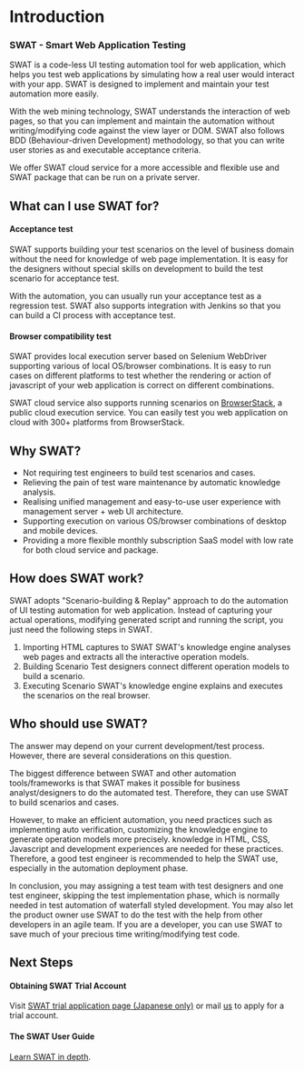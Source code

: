 Introduction
===

### SWAT - Smart Web Application Testing

SWAT is a code-less UI testing automation tool for web application, which helps you test web applications by simulating how a real user would interact with your app. SWAT is designed to implement and maintain your test automation more easily. 

With the web mining technology, SWAT understands the interaction of web pages, so that you can implement and maintain the automation without writing/modifying code against the view layer or DOM. SWAT also follows BDD (Behaviour-driven Development) methodology, so that you can write user stories as and executable acceptance criteria.

We offer SWAT cloud service for a more accessible and flexible use and SWAT package that can be run on a private server.

What can I use SWAT for?
---

#### Acceptance test

SWAT supports building your test scenarios on the level of business domain without the need for knowledge of web page implementation. It is easy for the designers without special skills on development to build the test scenario for acceptance test. 

With the automation, you can usually run your acceptance test as a regression test. SWAT also supports integration with Jenkins so that you can build a CI process with acceptance test.

#### Browser compatibility test

SWAT provides local execution server based on Selenium WebDriver supporting various of local OS/browser combinations. It is easy to run cases on different platforms to test whether the rendering or action of javascript of your web application is correct on different combinations.

SWAT cloud service also supports running scenarios on [BrowserStack](http://www.browserstack.com), a public cloud execution service. You can easily test you web application on cloud with 300+ platforms from BrowserStack.

Why SWAT?
---

* Not requiring test engineers to build test scenarios and cases.
* Relieving the pain of test ware maintenance by automatic knowledge analysis. 
* Realising unified management and easy-to-use user experience with management server + web UI architecture.
* Supporting execution on various OS/browser combinations of desktop and mobile devices.
* Providing a more flexible monthly subscription SaaS model with low rate for both cloud service and package.

How does SWAT work?
---

SWAT adopts "Scenario-building & Replay" approach to do the automation of UI testing automation for web application. Instead of capturing your actual operations, modifying generated script and running the script, you just need the following steps in SWAT.

1. Importing HTML captures to SWAT 
SWAT's knowledge engine analyses web pages and extracts all the interactive operation models.
2. Building Scenario
Test designers connect different operation models to build a scenario.
3. Executing Scenario
SWAT's knowledge engine explains and executes the scenarios on the real browser.

Who should use SWAT?
---

The answer may depend on your current development/test process. However, there are several considerations on this question.

The biggest difference between SWAT and other automation tools/frameworks is that SWAT makes it possible for business analyst/designers to do the automated test. Therefore, they can use SWAT to build scenarios and cases.

However, to make an efficient automation, you need practices such as implementing auto verification, customizing the knowledge engine to generate operation models more precisely. knowledge in HTML, CSS, Javascript and development experiences are needed for these practices. Therefore, a good test engineer is recommended to help the SWAT use, especially in the automation deployment phase.

In conclusion, you may assigning a test team with test designers and one test engineer, skipping the test implementation phase, which is normally needed in test automation of waterfall styled development. You may also let the product owner use SWAT to do the test with the help from other developers in an agile team. If you are a developer, you can use SWAT to save much of your precious time writing/modifying test code.

Next Steps
----

#### Obtaining SWAT Trial Account

Visit [SWAT trial application page (Japanese only)](http://www.smartekworks.com/trial.html) or mail [us](mailto:sales@smartekworks.com) to apply for a trial account. 

#### The SWAT User Guide

[Learn SWAT in depth](guide_start.md).